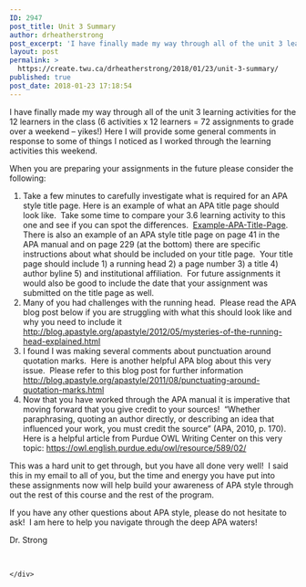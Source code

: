 ```yaml
---
ID: 2947
post_title: Unit 3 Summary
author: drheatherstrong
post_excerpt: 'I have finally made my way through all of the unit 3 learning activities for the 12 learners in the class (6 activities x 12 learners = 72 assignments to grade over a weekend &ndash; yikes!) Here I will provide some general comments in response to some of things I noticed as I worked through [&hellip;]'
layout: post
permalink: >
  https://create.twu.ca/drheatherstrong/2018/01/23/unit-3-summary/
published: true
post_date: 2018-01-23 17:18:54
---
```

<p>I have finally made my way through all of the unit 3 learning activities for the 12 learners in the class (6 activities x 12 learners = 72 assignments to grade over a weekend &#8211; yikes!) Here I will provide some general comments in response to some of things I noticed as I worked through the learning activities this weekend.</p>
<p>When you are preparing your assignments in the future please consider the following:</p>
<ol>
<li>Take a few minutes to carefully investigate what is required for an APA style title page. Here is an example of what an APA title page should look like.  Take some time to compare your 3.6 learning activity to this one and see if you can spot the differences.  <a href="http://create.twu.ca/drheatherstrong/files/2018/01/Example-APA-Title-Page-1.pdf">Example-APA-Title-Page</a>.  There is also an example of an APA style title page on page 41 in the APA manual and on page 229 (at the bottom) there are specific instructions about what should be included on your title page.  Your title page should include 1) a running head 2) a page number 3) a title 4) author byline 5) and institutional affiliation.  For future assignments it would also be good to include the date that your assignment was submitted on the title page as well.</li>
<li>Many of you had challenges with the running head.  Please read the APA blog post below if you are struggling with what this should look like and why you need to include it <a href="http://blog.apastyle.org/apastyle/2012/05/mysteries-of-the-running-head-explained.html">http://blog.apastyle.org/apastyle/2012/05/mysteries-of-the-running-head-explained.html</a></li>
<li>I found I was making several comments about punctuation around quotation marks.  Here is another helpful APA blog about this very issue.  Please refer to this blog post for further information <a href="http://blog.apastyle.org/apastyle/2011/08/punctuating-around-quotation-marks.html">http://blog.apastyle.org/apastyle/2011/08/punctuating-around-quotation-marks.html</a></li>
<li>Now that you have worked through the APA manual it is imperative that moving forward that you give credit to your sources!  “Whether paraphrasing, quoting an author directly, or describing an idea that influenced your work, you must credit the source” (APA, 2010, p. 170).  Here is a helpful article from Purdue OWL Writing Center on this very topic: <a href="https://owl.english.purdue.edu/owl/resource/589/02/">https://owl.english.purdue.edu/owl/resource/589/02/</a></li>
</ol>
<p>This was a hard unit to get through, but you have all done very well!  I said this in my email to all of you, but the time and energy you have put into these assignments now will help build your awareness of APA style through out the rest of this course and the rest of the program.</p>
<p>If you have any other questions about APA style, please do not hesitate to ask!  I am here to help you navigate through the deep APA waters!</p>
<p>Dr. Strong</p>
<p>&nbsp;</p>
<div id="themify_builder_content-78" data-postid="78" class="themify_builder_content themify_builder_content-78 themify_builder">

    </div>
<!-- /themify_builder_content -->